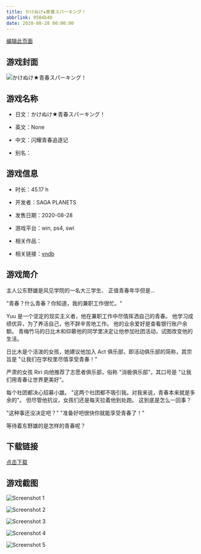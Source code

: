 ```yaml
---
title: かけぬけ★青春スパーキング！
abbrlink: 9584b40
date: 2020-08-28 00:00:00
---
```

[编辑此页面](https://github.com/ACG-3/ADV3-source/blob/main/source/_posts/games/%E3%81%8B%E3%81%91%E3%81%AC%E3%81%91%E2%98%85%E9%9D%92%E6%98%A5%E3%82%B9%E3%83%91%E3%83%BC%E3%82%AD%E3%83%B3%E3%82%B0%EF%BC%81.md)

## 游戏封面

![かけぬけ★青春スパーキング！](https://pan.timero.xyz/d/onedrive/img_lib_001/%E3%81%8B%E3%81%91%E3%81%AC%E3%81%91%E2%98%85%E9%9D%92%E6%98%A5%E3%82%B9%E3%83%91%E3%83%BC%E3%82%AD%E3%83%B3%E3%82%B0%EF%BC%81_cover.avif)


## 游戏名称

- 日文：かけぬけ★青春スパーキング！
- 英文：None
- 中文：闪耀青春追逐记

- 别名：


## 游戏信息

- 时长：45.17 h
- 开发者：SAGA PLANETS
- 发售日期：2020-08-28
- 游戏平台：win, ps4, swi
- 相关作品：

- 相关链接：[vndb](https://vndb.org/v28286)


## 游戏简介

主人公东野雄是风见学院的一名大三学生、
正值青春年华但是...

"青春？什么青春？你知道，我的兼职工作很忙。"

Yuu 是一个坚定的现实主义者，他在兼职工作中尽情挥洒自己的青春。
他学习成绩优异，为了养活自己，他不辞辛苦地工作。
他的业余爱好是查看银行账户余额。
青梅竹马的日比木和仰慕他的同学里决定让他参加社团活动，试图改变他的生活。

日比木是个活泼的女孩，她建议他加入 Act 俱乐部，即活动俱乐部的简称，其宗旨是 "让我们在学校里尽情享受青春！"

严肃的女孩 Riri 向他推荐了志愿者俱乐部，俗称 "消极俱乐部"，其口号是 "让我们用青春让世界更美好"。

每个社团都决心招募小雄。
"这两个社团都不吸引我。对我来说，青春本来就是多余的"。
但尽管他抗议，女孩们还是每天拉着他到处跑。
这到底是怎么一回事？

"这种事还没决定吧？"
"准备好吧很快你就能享受青春了！"

等待着东野雄的是怎样的青春呢？




## 下载链接

[点击下载](https://pan.timero.xyz/onedrive/adv_lib_001/%E3%81%8B%E3%81%91%E3%81%AC%E3%81%91%E2%98%85%E9%9D%92%E6%98%A5%E3%82%B9%E3%83%91%E3%83%BC%E3%82%AD%E3%83%B3%E3%82%B0%EF%BC%81)


## 游戏截图


![Screenshot 1](https://pan.timero.xyz/d/onedrive/img_lib_001/%E3%81%8B%E3%81%91%E3%81%AC%E3%81%91%E2%98%85%E9%9D%92%E6%98%A5%E3%82%B9%E3%83%91%E3%83%BC%E3%82%AD%E3%83%B3%E3%82%B0%EF%BC%81_Screenshot_1.avif)

![Screenshot 2](https://pan.timero.xyz/d/onedrive/img_lib_001/%E3%81%8B%E3%81%91%E3%81%AC%E3%81%91%E2%98%85%E9%9D%92%E6%98%A5%E3%82%B9%E3%83%91%E3%83%BC%E3%82%AD%E3%83%B3%E3%82%B0%EF%BC%81_Screenshot_2.avif)

![Screenshot 3](https://pan.timero.xyz/d/onedrive/img_lib_001/%E3%81%8B%E3%81%91%E3%81%AC%E3%81%91%E2%98%85%E9%9D%92%E6%98%A5%E3%82%B9%E3%83%91%E3%83%BC%E3%82%AD%E3%83%B3%E3%82%B0%EF%BC%81_Screenshot_3.avif)

![Screenshot 4](https://pan.timero.xyz/d/onedrive/img_lib_001/%E3%81%8B%E3%81%91%E3%81%AC%E3%81%91%E2%98%85%E9%9D%92%E6%98%A5%E3%82%B9%E3%83%91%E3%83%BC%E3%82%AD%E3%83%B3%E3%82%B0%EF%BC%81_Screenshot_4.avif)

![Screenshot 5](https://pan.timero.xyz/d/onedrive/img_lib_001/%E3%81%8B%E3%81%91%E3%81%AC%E3%81%91%E2%98%85%E9%9D%92%E6%98%A5%E3%82%B9%E3%83%91%E3%83%BC%E3%82%AD%E3%83%B3%E3%82%B0%EF%BC%81_Screenshot_5.avif)

